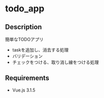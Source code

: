 # todo_app

## Description

簡単なTODOアプリ

* taskを追加し、消去する処理
* バリデーション
* チェックをつける、取り消し線をつける処理

## Requirements

- Vue.js 3.1.5

